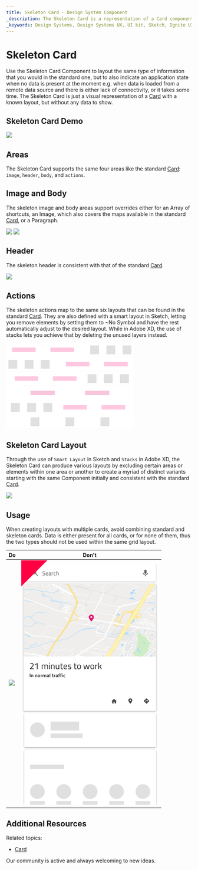 ```yaml
---
title: Skeleton Card - Design System Component
_description: The Skeleton Card is a representation of a Card component that is shown while data is being loaded in the background to provide content for a collection of cards.
_keywords: Design Systems, Design Systems UX, UI kit, Sketch, Ignite UI for Angular, Sketch to Angular, Sketch to Angular, Angular, Angular Design System, Export code from Sketch, Design Kits for Angular, Sketch HTML, Sketch to HTML, Sketch UI kits
---
```


# Skeleton Card

Use the Skeleton Card Component to layout the same type of information that you would in the standard one, but to also indicate an application state when no data is present at the moment e.g. when data is loaded from a remote data source and there is either lack of connectivity, or it takes some time. The Skeleton Card is just a visual representation of a [Card](card.md) with a known layout, but without any data to show.
## Skeleton Card Demo

<img class="responsive-img" src="../images/card_skeleton_demo.png" srcset="../images/card_skeleton_demo@2x.png 2x" />

## Areas

The Skeleton Card supports the same four areas like the standard [Card](card.md): `image`, `header`, `body`, and `actions`. 

## Image and Body

The skeleton image and body areas support overrides either for an Array of shortcuts, an Image, which also covers the maps available in the standard [Card](card.md), or a Paragraph.

<img class="responsive-img" src="../images/card_skeleton_media.png" srcset="../images/card_skeleton_media@2x.png 2x" />

<img class="responsive-img" src="../images/card_skeleton_body.png" srcset="../images/card_skeleton_body@2x.png 2x" />

## Header

The skeleton header is consistent with that of the standard [Card](card.md).

<img class="responsive-img" src="../images/card_skeleton_header.png" srcset="../images/card_skeleton_header@2x.png 2x" />

## Actions

The skeleton actions map to the same six layouts that can be found in the standard [Card](card.md). They are also defined with a smart layout in Sketch, letting you remove elements by setting them to ~No Symbol and have the rest automatically adjust to the desired layout. While in Adobe XD, the use of stacks lets you achieve that by deleting the unused layers instead.

<img class="responsive-img" src="../images/card_skeleton_actions_buttons_icons.png" srcset="../images/card_skeleton_actions_buttons_icons@2x.png 2x" />

<img class="responsive-img" src="../images/card_skeleton_actions_icons_buttons.png" srcset="../images/card_skeleton_actions_icons_buttons@2x.png 2x" />

<img class="responsive-img" src="../images/card_skeleton_actions_just_buttons_icons.png" srcset="../images/card_skeleton_actions_just_buttons_icons@2x.png 2x" />

<img class="responsive-img" src="../images/card_skeleton_actions_just_buttons.png" srcset="../images/card_skeleton_actions_just_buttons@2x.png 2x" />

<img class="responsive-img" src="../images/card_skeleton_actions_just_icons_buttons.png" srcset="../images/card_skeleton_actions_just_icons_buttons@2x.png 2x" />

<img class="responsive-img" src="../images/card_skeleton_actions_just_icons.png" srcset="../images/card_skeleton_actions_just_icons@2x.png 2x" />

## Skeleton Card Layout

Through the use of `Smart Layout` in Sketch and `Stacks` in Adobe XD, the Skeleton Card can produce various layouts by excluding certain areas or elements within one area or another to create a myriad of distinct variants starting with the same Component initially and consistent with the standard [Card](card.md). 

<img class="responsive-img" src="../images/card_skeleton_demo.png" srcset="../images/card_skeleton_demo@2x.png 2x" />

## Usage

When creating layouts with multiple cards, avoid combining standard and skeleton cards. Data is either present for all cards, or for none of them, thus the two types should not be used within the same grid layout.

| Do                                                                         | Don't                                                                          |
| -------------------------------------------------------------------------- | ------------------------------------------------------------------------------ |
| <img class="responsive-img" src="../images/card_skeleton_do.png" srcset="../images/card_skeleton_do@2x.png 2x" /> | <img class="responsive-img" src="../images/card_skeleton_dont.png" srcset="../images/card_skeleton_dont@2x.png 2x" /> |

## Additional Resources

Related topics:

- [Card](card.md)
  <div class="divider--half"></div>

Our community is active and always welcoming to new ideas.

